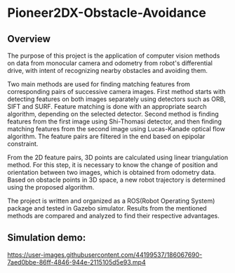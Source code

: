 # Pioneer2DX-Obstacle-Avoidance
## Overview

The purpose of this project is the application of computer vision methods on data from monocular camera and odometry from robot's differential drive, with intent of recognizing nearby obstacles and avoiding them.

Two main methods are used for finding matching features from corresponding pairs of successive camera images. First method starts with detecting features on both images separately using detectors such as ORB, SIFT and SURF. Feature matching is done with an appropriate search algorithm, depending on the selected detector. Second method is finding features from the first image using Shi-Thomasi detector, and then finding matching features from the second image using Lucas-Kanade optical flow algorithm. The feature pairs are filtered in the end based on epipolar constraint. 

From the 2D feature pairs, 3D points are calculated using linear triangulation method. For this step, it is necessary to know the change of position and orientation between two images, which is obtained from odometry data. Based on obstacle points in 3D space, a new robot trajectory is determined using the proposed algorithm.

The project is written and organized as a ROS(Robot Operating System) package and tested in Gazebo simulator. Results from the mentioned methods are compared and analyzed to find their respective advantages.

## Simulation demo:


https://user-images.githubusercontent.com/44199537/186067690-7aed0bbe-86ff-4846-944e-2115105d5e93.mp4

